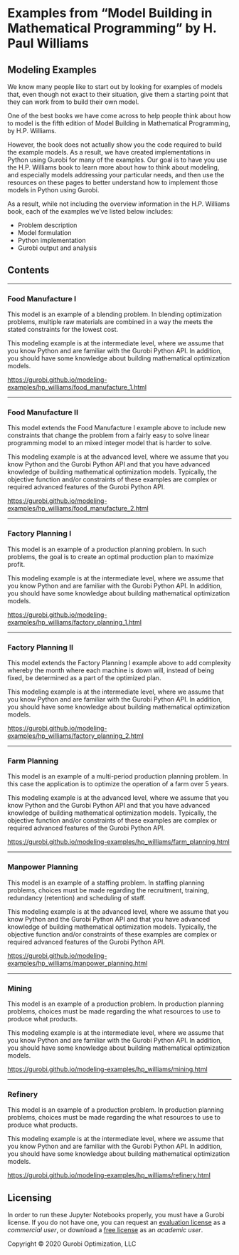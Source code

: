 # Examples from “Model Building in Mathematical Programming” by H. Paul Williams

## Modeling Examples

We know many people like to start out by looking for examples of models that, even though not exact to their situation, give them a starting point that they can work from to build their own model.

One of the best books we have come across to help people think about how to model is the fifth edition of Model Building in Mathematical Programming, by H.P. Williams.

However, the book does not actually show you the code required to build the example models. As a result, we have created implementations in Python using Gurobi for many of the examples. Our goal is to have you use the H.P. Williams book to learn more about how to think about modeling, and especially models addressing your particular needs, and then use the resources on these pages to better understand how to implement those models in Python using Gurobi.

As a result, while not including the overview information in the H.P. Williams book, each of the examples we’ve listed below includes: 

- Problem description
- Model formulation
- Python implementation
- Gurobi output and analysis

## Contents

---
### Food Manufacture I
This model is an example of a blending problem. In blending optimization problems, multiple raw materials are combined 
in a way the meets the stated constraints for the lowest cost.

This modeling example is at the intermediate level, where we assume that you know Python and are familiar with the 
Gurobi Python API. In addition, you should have some knowledge about building mathematical optimization models.

https://gurobi.github.io/modeling-examples/hp_williams/food_manufacture_1.html

---
### Food Manufacture II
This model extends the Food Manufacture I example above to include new constraints that change the problem from a 
fairly easy to solve linear programming model to an mixed integer model that is harder to solve.

This modeling example is at the advanced level, where we assume that you know Python and the Gurobi Python API and 
that you have advanced knowledge of building mathematical optimization models. Typically, the objective function 
and/or constraints of these examples are complex or required advanced features of the Gurobi Python API.

https://gurobi.github.io/modeling-examples/hp_williams/food_manufacture_2.html

---
### Factory Planning I
This model is an example of a production planning problem. In such problems, the goal is to create an 
optimal production plan to maximize profit.

This modeling example is at the intermediate level, where we assume that you know Python and are familiar with 
the Gurobi Python API. In addition, you should have some knowledge about building mathematical optimization models.

https://gurobi.github.io/modeling-examples/hp_williams/factory_planning_1.html

---
### Factory Planning II
This model extends the Factory Planning I example above to add complexity whereby the month where each machine is 
down will, instead of being fixed, be determined as a part of the optimized plan.

This modeling example is at the intermediate level, where we assume that you know Python and are familiar with 
the Gurobi Python API. In addition, you should have some knowledge about building mathematical optimization models.

https://gurobi.github.io/modeling-examples/hp_williams/factory_planning_2.html

---
### Farm Planning
This model is an example of a multi-period production planning problem. In this case the application is to optimize 
the operation of a farm over 5 years.

This modeling example is at the advanced level, where we assume that you know Python and the Gurobi Python API and that 
you have advanced knowledge of building mathematical optimization models. Typically, the objective function and/or 
constraints of these examples are complex or required advanced features of the Gurobi Python API.

https://gurobi.github.io/modeling-examples/hp_williams/farm_planning.html

---
### Manpower Planning
This model is an example of a staffing problem. In staffing planning problems, choices must be made regarding the 
recruitment, training, redundancy (retention) and scheduling of staff.

This modeling example is at the advanced level, where we assume that you know Python and the Gurobi Python API and 
that you have advanced knowledge of building mathematical optimization models. Typically, the objective function 
and/or constraints of these examples are complex or required advanced features of the Gurobi Python API.

https://gurobi.github.io/modeling-examples/hp_williams/manpower_planning.html

---
### Mining
This model is an example of a production problem. In production planning problems, choices must be made regarding the 
what resources to use to produce what products.

This modeling example is at the intermediate level, where we assume that you know Python and are familiar with the 
Gurobi Python API. In addition, you should have some knowledge about building mathematical optimization models.

https://gurobi.github.io/modeling-examples/hp_williams/mining.html

---
### Refinery
This model is an example of a production problem. In production planning problems, choices must be made regarding the 
what resources to use to produce what products.

This modeling example is at the intermediate level, where we assume that you know Python and are familiar with the 
Gurobi Python API. In addition, you should have some knowledge about building mathematical optimization models.

https://gurobi.github.io/modeling-examples/hp_williams/refinery.html

## Licensing

In order to run these Jupyter Notebooks properly, you must have a Gurobi license. If you do not have one, you can request an [evaluation license](https://www.gurobi.com/downloads/request-an-evaluation-license/?utm_source=Github&utm_medium=website_JupyterME&utm_campaign=CommercialDataScience) as a *commercial user*, or download a [free license](https://www.gurobi.com/academia/academic-program-and-licenses/?utm_source=Github&utm_medium=website_JupyterME&utm_campaign=AcademicDataScience) as an *academic user*.

Copyright © 2020 Gurobi Optimization, LLC

